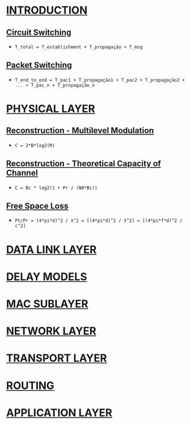 # [INTRODUCTION](1-introduction.md)
## [Circuit Switching](1-introduction.md/#circuit-switching-calculos)

- `T_total = T_establishment + T_propagação + T_msg`

## [Packet Switching](2-physical-layer.md/#nyquist-sampling-rate)

- `T_end_to_end = T_pac1 + T_propagação1 + T_pac2 + T_propagação2 + ... + T_pac_n + T_propagação_n`


# [PHYSICAL LAYER](2-physical-layer.md)
## [Reconstruction - Multilevel Modulation](2-physical-layer.md/#multilevel-modulation)

- `C = 2*B*log2(M)`

## [Reconstruction - Theoretical Capacity of Channel](2-physical-layer.md/#maximum-theoretical-capacity-of-a-channel-c-bits)

- `C = Bc * log2(1 + Pr / (N0*Bc))`

## [Free Space Loss](2-physical-layer.md/#free-space-loss)

- `Pt/Pr = (4*pi*d)^2 / λ^2 = [(4*pi*d)^2 / λ^2] = [(4*pi*f*d)^2 / c^2]`


# [DATA LINK LAYER](3-data-link-layer.md)
# [DELAY MODELS](4-delay-models.md)
# [MAC SUBLAYER](5-mac-sublayer.md)
# [NETWORK LAYER](6-network-layer.md)
# [TRANSPORT LAYER](7-transport-layer.md)
# [ROUTING](8-routing.md)
# [APPLICATION LAYER](9-application-layer.md)
